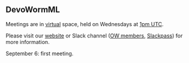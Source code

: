 ## DevoWormML

Meetings are in [virtual](https://tiny.cc/DevoWorm) space, held on Wednesdays at [1pm UTC](https://www.worldtimeserver.com/convert_time_in_UTC.aspx).

Please visit our [website](https://devoworm.weebly.com/) or Slack channel ([OW members](http://openworm.slack.com/), [Slackpass](https://launchpass.com/openworm)) for more information. 

September 6: first meeting.
